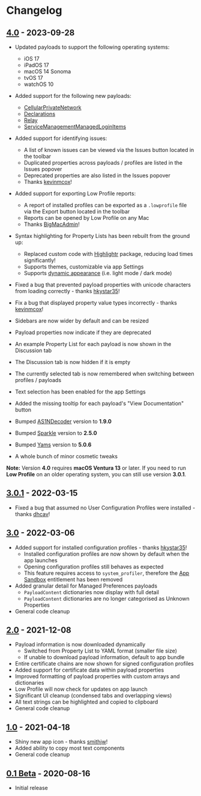 # Changelog

## [4.0](https://github.com/ninxsoft/LowProfile/releases/tag/v4.0) - 2023-09-28

- Updated payloads to support the following operating systems:
  - iOS 17
  - iPadOS 17
  - macOS 14 Sonoma
  - tvOS 17
  - watchOS 10
- Added support for the following new payloads:

  - [CellularPrivateNetwork](https://developer.apple.com/documentation/devicemanagement/cellularprivatenetwork)
  - [Declarations](https://developer.apple.com/documentation/devicemanagement/declarations-t8t)
  - [Relay](https://developer.apple.com/documentation/devicemanagement/relay)
  - [ServiceManagementManagedLoginItems](https://developer.apple.com/documentation/devicemanagement/servicemanagementmanagedloginitems)

- Added support for identifying issues:

  - A list of known issues can be viewed via the Issues button located in the toolbar
  - Duplicated properties across payloads / profiles are listed in the Issues popover
  - Deprecated properties are also listed in the Issues popover
  - Thanks [kevinmcox](https://github.com/kevinmcox)!

- Added support for exporting Low Profile reports:

  - A report of installed profiles can be exported as a `.lowprofile` file via the Export button located in the toolbar
  - Reports can be opened by Low Profile on any Mac
  - Thanks [BigMacAdmin](https://github.com/BigMacAdmin)!

- Syntax highlighting for Property Lists has been rebuilt from the ground up:

  - Replaced custom code with [Highlightr](https://github.com/raspu/Highlightr) package, reducing load times significantly!
  - Supports themes, customizable via app Settings
  - Supports [dynamic appearance](https://support.apple.com/en-us/HT208976) (i.e. light mode / dark mode)

- Fixed a bug that prevented payload properties with unicode characters from loading correctly - thanks [hkystar35](https://github.com/hkystar35)!
- Fix a bug that displayed property value types incorrectly - thanks [kevinmcox](https://github.com/kevinmcox)!
- Sidebars are now wider by default and can be resized
- Payload properties now indicate if they are deprecated
- An example Property List for each payload is now shown in the Discussion tab
- The Discussion tab is now hidden if it is empty
- The currently selected tab is now remembered when switching between profiles / payloads
- Text selection has been enabled for the app Settings
- Added the missing tooltip for each payload's "View Documentation" button
- Bumped [AS1NDecoder](https://github.com/filom/ASN1Decoder) version to **1.9.0**
- Bumped [Sparkle](https://github.com/sparkle-project/Sparkle) version to **2.5.0**
- Bumped [Yams](https://github.com/jpsim/Yams) version to **5.0.6**
- A whole bunch of minor cosmetic tweaks

**Note:** Version **4.0** requires **macOS Ventura 13** or later. If you need to run **Low Profile** on an older operating system, you can still use version **3.0.1**.

## [3.0.1](https://github.com/ninxsoft/LowProfile/releases/tag/v3.0.1) - 2022-03-15

- Fixed a bug that assumed no User Configuration Profiles were installed - thanks [dhcav](https://github.com/dhcav)!

## [3.0](https://github.com/ninxsoft/LowProfile/releases/tag/v3.0) - 2022-03-06

- Added support for installed configuration profiles - thanks [hkystar35](https://github.com/hkystar35)!
  - Installed configuration profiles are now shown by default when the app launches
  - Opening configuration profiles still behaves as expected
  - This feature requires access to `system_profiler`, therefore the [App Sandbox](https://developer.apple.com/documentation/security/app_sandbox) entitlement has been removed
- Added granular detail for Managed Preferences payloads
  - `PayloadContent` dictionaries now display with full detail
  - `PayloadContent` dictionaries are no longer categorised as Unknown Properties
- General code cleanup

## [2.0](https://github.com/ninxsoft/LowProfile/releases/tag/v2.0) - 2021-12-08

- Payload information is now downloaded dynamically
  - Switched from Property List to YAML format (smaller file size)
  - If unable to download payload information, default to app bundle
- Entire certificate chains are now shown for signed configuration profiles
- Added support for certificate data within payload properties
- Improved formatting of payload properties with custom arrays and dictionaries
- Low Profile will now check for updates on app launch
- Significant UI cleanup (condensed tabs and overlapping views)
- All text strings can be highlighted and copied to clipboard
- General code cleanup

## [1.0](https://github.com/ninxsoft/LowProfile/releases/tag/v1.0) - 2021-04-18

- Shiny new app icon - thanks [smithjw](https://github.com/smithjw)!
- Added ability to copy most text components
- General code cleanup

## [0.1 Beta](https://github.com/ninxsoft/LowProfile/releases/tag/v0.1) - 2020-08-16

- Initial release
